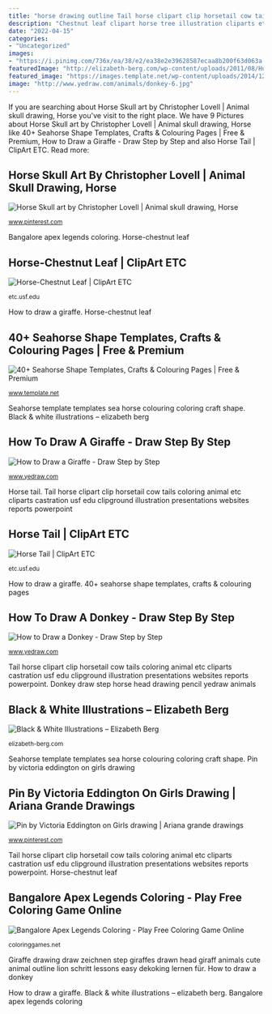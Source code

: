 ```yaml
---
title: "horse drawing outline Tail horse clipart clip horsetail cow tails coloring animal etc cliparts castration usf edu clipground illustration presentations websites reports powerpoint"
description: "Chestnut leaf clipart horse tree illustration cliparts etc clipground library"
date: "2022-04-15"
categories:
- "Uncategorized"
images:
- "https://i.pinimg.com/736x/ea/38/e2/ea38e2e39628587ecaa8b200f63d063a.jpg"
featuredImage: "http://elizabeth-berg.com/wp-content/uploads/2011/08/Hummingbird-400.jpg"
featured_image: "https://images.template.net/wp-content/uploads/2014/12/625.jpg"
image: "http://www.yedraw.com/animals/donkey-6.jpg"
---
```


If you are searching about Horse Skull art by Christopher Lovell | Animal skull drawing, Horse you've visit to the right place. We have 9 Pictures about Horse Skull art by Christopher Lovell | Animal skull drawing, Horse like 40+ Seahorse Shape Templates, Crafts &amp; Colouring Pages | Free &amp; Premium, How to Draw a Giraffe - Draw Step by Step and also Horse Tail | ClipArt ETC. Read more:

## Horse Skull Art By Christopher Lovell | Animal Skull Drawing, Horse

![Horse Skull art by Christopher Lovell | Animal skull drawing, Horse](https://i.pinimg.com/736x/ea/38/e2/ea38e2e39628587ecaa8b200f63d063a.jpg "Tail horse clipart clip horsetail cow tails coloring animal etc cliparts castration usf edu clipground illustration presentations websites reports powerpoint")

<small>www.pinterest.com</small>

Bangalore apex legends coloring. Horse-chestnut leaf

## Horse-Chestnut Leaf | ClipArt ETC

![Horse-Chestnut Leaf | ClipArt ETC](http://etc.usf.edu/clipart/50600/50645/50645_horse-ches.tif "How to draw a giraffe")

<small>etc.usf.edu</small>

How to draw a giraffe. Horse-chestnut leaf

## 40+ Seahorse Shape Templates, Crafts &amp; Colouring Pages | Free &amp; Premium

![40+ Seahorse Shape Templates, Crafts &amp; Colouring Pages | Free &amp; Premium](https://images.template.net/wp-content/uploads/2014/12/625.jpg "Horse skull art by christopher lovell")

<small>www.template.net</small>

Seahorse template templates sea horse colouring coloring craft shape. Black &amp; white illustrations – elizabeth berg

## How To Draw A Giraffe - Draw Step By Step

![How to Draw a Giraffe - Draw Step by Step](http://www.yedraw.com/wild-animals/giraffe-7.jpg "Horse skull art by christopher lovell")

<small>www.yedraw.com</small>

Horse tail. Tail horse clipart clip horsetail cow tails coloring animal etc cliparts castration usf edu clipground illustration presentations websites reports powerpoint

## Horse Tail | ClipArt ETC

![Horse Tail | ClipArt ETC](http://etc.usf.edu/clipart/63300/63329/63329_horse_tail_lg.gif "Bangalore apex legends coloring")

<small>etc.usf.edu</small>

How to draw a giraffe. 40+ seahorse shape templates, crafts &amp; colouring pages

## How To Draw A Donkey - Draw Step By Step

![How to Draw a Donkey - Draw Step by Step](http://www.yedraw.com/animals/donkey-6.jpg "Chestnut leaf clipart horse tree illustration cliparts etc clipground library")

<small>www.yedraw.com</small>

Tail horse clipart clip horsetail cow tails coloring animal etc cliparts castration usf edu clipground illustration presentations websites reports powerpoint. Donkey draw step horse head drawing pencil yedraw animals

## Black &amp; White Illustrations – Elizabeth Berg

![Black &amp; White Illustrations – Elizabeth Berg](http://elizabeth-berg.com/wp-content/uploads/2011/08/Hummingbird-400.jpg "Giraffe drawing draw zeichnen step giraffes drawn head giraff animals cute animal outline lion schritt lessons easy dekoking lernen für")

<small>elizabeth-berg.com</small>

Seahorse template templates sea horse colouring coloring craft shape. Pin by victoria eddington on girls drawing

## Pin By Victoria Eddington On Girls Drawing | Ariana Grande Drawings

![Pin by Victoria Eddington on Girls drawing | Ariana grande drawings](https://i.pinimg.com/736x/e8/aa/ef/e8aaefc50d2d05522ac2f39d0431769e--girl-drawings-pencil-drawings.jpg "Bangalore apex legends coloring")

<small>www.pinterest.com</small>

Tail horse clipart clip horsetail cow tails coloring animal etc cliparts castration usf edu clipground illustration presentations websites reports powerpoint. Horse-chestnut leaf

## Bangalore Apex Legends Coloring - Play Free Coloring Game Online

![Bangalore Apex Legends Coloring - Play Free Coloring Game Online](http://coloringgames.net/images/imgcolor/1554103886_apex_002.png "Seahorse template templates sea horse colouring coloring craft shape")

<small>coloringgames.net</small>

Giraffe drawing draw zeichnen step giraffes drawn head giraff animals cute animal outline lion schritt lessons easy dekoking lernen für. How to draw a donkey

How to draw a giraffe. Black &amp; white illustrations – elizabeth berg. Bangalore apex legends coloring
